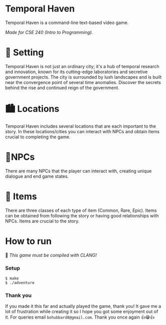 # Temporal Haven

Temporal Haven is a command-line text-based video game.

*Made for CSE 240 (Intro to Programming).*

# 📜 Setting

Temporal Haven is not just an ordinary city; it's a hub of temporal research and innovation, known for its cutting-edge laboratories and secretive government projects. The city is surrounded by lush landscapes and is built near the convergence point of several time anomalies. Discover the secrets behind the rise and continued reign of the government.

# 🏙 Locations

Temporal Haven includes several locations that are each important to the story. In these locations/cities you can interact with NPCs and obtain items crucial to completing the game.

# 🧍NPCs

There are many NPCs that the player can interact with, creating unique dialogue and end game states.

# 🔧 Items

There are three classes of each type of item (Common, Rare, Epic). Items can be obtained from following the story or having good relationships with NPCs. Items are crucial to the story.

# How to run

🚨 *This game must be compiled with CLANG!*

### Setup

```
$ make 
$ ./adventure
```

### Thank you

If you made it this far and actually played the game, thank you! It gave me a lot of frustration while creating it so I hope you got some enjoyment out of it. For queries email `bohubbard8@gmail.com`. Thank you once again 👍😁👍